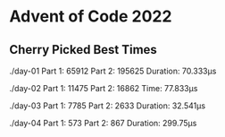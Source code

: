 # Advent of Code 2022

## Cherry Picked Best Times

./day-01
Part 1: 65912
Part 2: 195625
Duration: 70.333µs

./day-02
Part 1: 11475
Part 2: 16862
Time: 77.833µs

./day-03
Part 1: 7785
Part 2: 2633
Duration: 32.541µs

./day-04
Part 1: 573
Part 2: 867
Duration: 299.75µs
